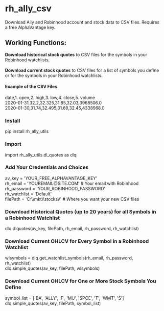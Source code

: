 <h1>rh_ally_csv</h1>
Download Ally and Robinhood account and stock data to CSV files. Requires a free AlphaVantage key.

<h2>Working Functions:</h2>
<b>Download historical stock quotes</b> to CSV files for the symbols in your Robinhood watchlists.
<br/><br/>
<b>Download current stock quotes</b> to CSV files for a list of symbols you define or for the symbols in your Robinhood watchlists.

<h4>Example of the CSV Files</h4>
date,1. open,2. high,3. low,4. close,5. volume<br/>
2020-01-31,32.2,32.325,31.85,32.03,3968506.0<br/>
2020-01-30,31.74,32.495,31.69,32.45,4338968.0

<h3>Install</h3>
pip install rh_ally_utils

<h3>Import</h3>
import rh_ally_utils.dl_quotes as dlq

<h3>Add Your Credentials and Choices</h3>
av_key = 'YOUR_FREE_ALPHAVANTAGE_KEY'<br/>
rh_email = 'YOUREMAIL@SITE.COM' # Your email with Robinhood<br/>
rh_password = 'YOUR_ROBINHOOD_PASSWORD'<br/>
rh_watchlist = 'Default'<br/>
filePath = 'C:\\mkt\\stocks\\' # Where you want your new CSV files

<h3>Download Historical Quotes (up to 20 years) for all Symbols in a Robinhood Watchlist</h3>
dlq.dlquotes(av_key, filePath, rh_email, rh_password, rh_watchlist)

<h3>Download Current OHLCV for Every Symbol in a Robinhood Watchlist</h3>
wlsymbols = dlq.get_watchlist_symbols(rh_email, rh_password, rh_watchlist)<br/>
dlq.simple_quotes(av_key, filePath, wlsymbols)

<h3>Download Current OHLCV for One or More Stock Symbols You Define</h3>
symbol_list = ['BA', 'ALLY', 'F', 'MU', 'SPCE', 'T', 'WMT', 'S']<br/>
dlq.simple_quotes(av_key, filePath, symbol_list)
